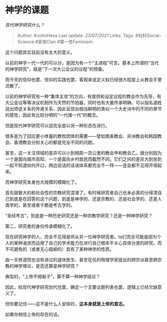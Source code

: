 # 神学的课题
*现代神学研究什么？*

> Author: #JohnHexa
Last update: *23/07/2021* 
Links:
Tags:  #社科Social-Science #家族Clan #第一性Feminism



这个问题其实目前没有太大的意义。

以前的神学一代一代的可以分，是因为有一个“主进程”可言。基本上所谓的“当代的神学研究”，就是“下一次大公会议的议程”的预备。

而今天的信仰也罢、信仰的实践也罢，客观来说定义权已经很大程度上从教会手里流散了。

以前的神学研究有一种“集体主攻”的方向，有提供和设定议程的教会作为先导，有大公会议等等决议机制作为天然的节拍器，同时也有大量传承明确、可以指名道姓说出师徒关系的传递关系，因此呈现出相当鲜明的类似一个大史诗中的不同的章节的感觉，因此有比较分明的“一代接一代”的概念。

但是现代神学研究可以说完全是以另一种形态在进行。

很多是为了回应更小体量的教牧团体的需要——譬如南美教会、非洲教会和韩国教会、香港教会分别关心的都是完全不同的问题。

甚至，这一关注领域的差异可以小到相距一百公里的教会甲和教会乙，就分别因为一个是面向城市高知、一个是面向乡村居民而截然不同。它们之间的差异大到坐到一起不知道如何开口，两边说话的话语体系都完全不一样——连会都不见得开得起来。

而神学研究本身也大规模的模糊化了。

首先就极大的和社会性的宗教研究混淆了。有时候研究者自己也未必真的分得清自己到底是在回答的这个问题，到底是神学的、还是宗教的、还是社会学的、还是人类学的，甚至或者干脆是考古学的。

“圣经考古”，到底是一种历史研究还是一种宗教学研究？还是一种神学研究？

第二，研究者的身份传承模糊化了。

现在研究神学的人，完全不见得是师从另一位神学研究者。ta们完全可能是因为个人的某种渴求而运用了自己的学术能力在进行自己根本不关心具体分类的研究，而不可避免的（或者无心插柳的）具有了某种神学的性质。

由一天修道院也没有进过的退休医生、甚至在任的物理学家提出的跨宗派甚至跨宗教的神学理论，是否还算是神学研究？

典型的，“上帝不掷骰子”，算不算一种神学结论？

因此，给现代神学研究划代也罢，确定一个主要议题列表也罢，逻辑上已经欠缺意义了。

但你要记住——这不是什么人安排的，**这本身就是上帝的意志。**

如果你相信上帝的存在的话。



